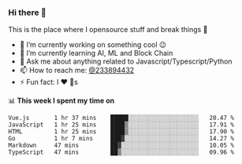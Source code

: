 ### Hi there 👋

<!--
**a233894432/a233894432** is a ✨ _special_ ✨ repository because its `README.md` (this file) appears on your GitHub profile.

Here are some ideas to get you started:

- 🔭 I’m currently working on ...
- 🌱 I’m currently learning ...
- 👯 I’m looking to collaborate on ...
- 🤔 I’m looking for help with ...
- 💬 Ask me about ...
- 📫 How to reach me: ...
- 😄 Pronouns: ...
- ⚡ Fun fact: ...
-->
 
 
This is the place where I opensource stuff and break things :rofl:

- 🔭 I’m currently working on something cool :wink:
- 🌱 I’m currently learning AI, ML and Block Chain
- 💬 Ask me about anything related to Javascript/Typescript/Python
- 📫 How to reach me: [@233894432](https://twitter.com/233894432)
- ⚡ Fun fact: I :heart: :dog:s

📊 **This week I spent my time on**
<!--START_SECTION:waka-->

```text
Vue.js       1 hr 37 mins    █████░░░░░░░░░░░░░░░░░░░░   20.47 %
JavaScript   1 hr 25 mins    ████▒░░░░░░░░░░░░░░░░░░░░   17.91 %
HTML         1 hr 25 mins    ████▒░░░░░░░░░░░░░░░░░░░░   17.90 %
Go           1 hr 7 mins     ███▓░░░░░░░░░░░░░░░░░░░░░   14.27 %
Markdown     47 mins         ██▓░░░░░░░░░░░░░░░░░░░░░░   10.05 %
TypeScript   47 mins         ██▒░░░░░░░░░░░░░░░░░░░░░░   09.96 %
```

<!--END_SECTION:waka-->
